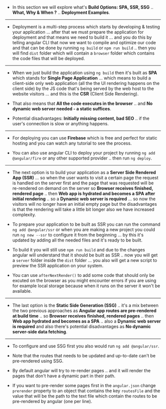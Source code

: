 
- In this section we will explore what's **Build Options: SPA, SSR, SSG** .. **What, Why & When ?** .. **Deployment Examples**.
***
- Deployment is a multi-step process which starts by developing & testing your application ... after that we must prepare the application for deployment and that means we need to build it ... and you do this by  telling angular CLI that now we want to compile and optimize our code and that can be done by running `ng build` or `npm run build` .. then you will find `dist` folder which will contain a `browser` folder which contains the code files that will be deployed.
***
- When we just build the application using `ng build` then it's built as **SPA** which stands for **Single Page Application** ... which means to build a client-side only web application (all the the UI rendering happens on the client side) by the JS code that's being served by the web host to the website visitors ... and this is the **CSR** (Client Side Rendering).

- That also means that **All the code executes in the browser** .. and **No dynamic web server needed - a static suffices**.

- Potential disadvantages: **Initially missing content, bad SEO** .. if the user's connection is slow or anything happens.
***
- For deploying you can use **Firebase** which is free and perfect for static hosting and you can watch any tutorial to see the process.

- You can also use angular CLI to deploy your project by running `ng add @angular/fire` or any other supported provider .. then run `ng deploy`.
***
- The next option is to build your application as a **Server Side Rendered App (SSR)** ... so when the user wants to visit a certain page the request is handled on the server first and the page that was requested will be re-rendered on demand on the server so **Browser receives finished, rendered page** .. then **Web app is hydrated and becomes a SPA after initial rendering** .. so a **Dynamic web server is required** ... so now the visitors will no longer have an initial empty page but the disadvantages is that the rendering will take a little bit longer also we have increased complexity.

- To prepare your application to be built as SSR you can run the command `ng add @angular/ssr` or when you are making a new project you could run `ng new --ssr` to configure it from the beginning ... by this it's updated by adding all the needed files and it's ready to be built. 

- To build it you will still use `npm run build` and due to the changes angular will understand that it should be built as SSR .. now you will get a `server` folder inside the `dist` folder ... you also will get a new script to preview the SSR application on your system.

- You can use `afterNextRender()` to add some code that should only be excuted on the browser as you might encounter errors if you are using for example local storage because when it runs on the server it won't be available.
***
- The last option is the **Static Side Generation (SSG)** .. it's a mix between the two previous approaches as **Angular app routes are pre-rendered at build time** .. so **Browser receives finished, rendered pages** .. then **Web app hydrated and becomes as a SPA** .. also a **Dynamic web server is required** and also there's potential disadvantages as **No dynamic server-side data fetching**.

***
- To configure and use SSG first you also would run `ng add @angular/ssr`.

- Note that the routes that needs to be updated and up-to-date can't be pre-rendered using SSG.

- By default angular will try to re-render pages .. and it will render the pages that don't have a dynamic part in their path.

- If you want to pre-render some pages first in the `angular.json` change `prerender` property to an object that contains the key `routesFile` and the value that will be the path to the text file which contain the routes to be pre-rendered by angular (one per line).
